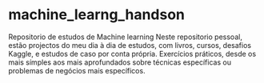 # machine_learng_handson

Repositorio de estudos de Machine learning
Neste repositorio pessoal, estão projectos do meu dia à dia de estudos, com livros, cursos, desafios Kaggle, e estudos de caso por conta própria.
Exercícios práticos, desde os mais símples aos mais aprofundados sobre técnicas específicas ou problemas de negócios mais específicos.
